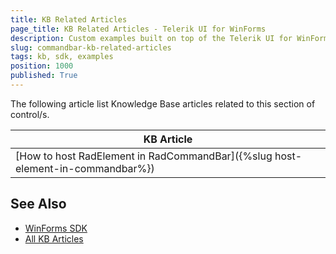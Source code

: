 ```yaml
---
title: KB Related Articles
page_title: KB Related Articles - Telerik UI for WinForms
description: Custom examples built on top of the Telerik UI for WinForms control.
slug: commandbar-kb-related-articles
tags: kb, sdk, examples
position: 1000
published: True
---
```

The following article list Knowledge Base articles related to this section of control/s.
<!--KB Articles Table-->

|KB Article|
|----|
|[How to host RadElement in RadCommandBar]({%slug host-element-in-commandbar%})|

## See Also

* [WinForms SDK](https://github.com/telerik/winforms-sdk)
* [All KB Articles](https://docs.telerik.com/devtools/winforms/knowledge-base)
